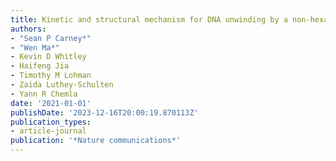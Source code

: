 ```yaml
---
title: Kinetic and structural mechanism for DNA unwinding by a non-hexameric helicase
authors:
- "Sean P Carney*"
- "Wen Ma*"
- Kevin D Whitley
- Haifeng Jia
- Timothy M Lohman
- Zaida Luthey-Schulten
- Yann R Chemla
date: '2021-01-01'
publishDate: '2023-12-16T20:00:19.870113Z'
publication_types:
- article-journal
publication: '*Nature communications*'
---
```

